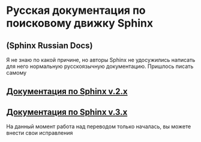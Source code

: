 # Русская документация по поисковому движку Sphinx
 ## (Sphinx Russian Docs)

Я не знаю по какой причине, но авторы Sphinx не удосужились написать для него нормальную русскоязычную документацию.
Пришлось писать самому

 ## [Документация по Sphinx v.2.x](https://psychosynthesis.github.io/SRD/v.2.x.htm "Документация к Sphinx v.2.x")
 ## [Документация по Sphinx v.3.x](https://psychosynthesis.github.io/SRD/v.3.x.htm "Документация к Sphinx v.3.x")

На данный момент работа над переводом только началась, вы можете внести свои исправления
